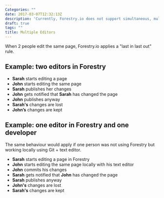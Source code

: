 ```yaml
---
Categories: ""
date: 2017-03-07T12:32:13Z
description: 'Currently, Forestry.io does not support simultaneous, multi-user editing. '
draft: true
tags: ""
title: Multiple Editors
---
```

When 2 people edit the same page, Forestry.io applies a "last in last out" rule.

## Example: two editors in Forestry

*   **Sarah** starts editing a page
*   **John** starts editing the same page
*   **Sarah** publishes her changes
*   **John** gets notified that **Sarah** has changed the page
*   **John** publishes anyway
*   **Sarah's** changes are lost
*   **John’s** changes are kept

## Example: one editor in Forestry and one developer

The same behaviour would apply if one person was not using Forestry but working locally using Git + text editor. 

*   **Sarah** starts editing a page in Forestry
*   **John** starts editing the same page locally with his text editor
*   **John** commits his changes
*   **Sarah** gets notified that **John** has changed the page
*   **Sarah** publishes anyway
*   **John's** changes are lost
*   **Sarah's** changes are kept
